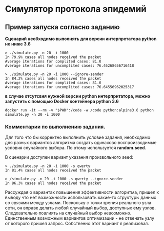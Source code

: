 # Симулятор протокола эпидемий

## Пример запуска согласно заданию

**Сценарий необходимо выполнять для версии интерпретатора python не ниже 3.6**
```
> ./simulate.py -n 20 -i 1000
In 79.9% cases all nodes received the packet
Average iterations for complited cases: 81.0
Average iterations for uncomplited cases: 76.46268656716418

> ./simulate.py -n 20 -i 1000 --ignore-sender
In 84.2% cases all nodes received the packet
Average iterations for complited cases: 81.0
Average iterations for uncomplited cases: 76.64556962025317
```
**в случае отсутсвия нужной версии python интерпритатора, можно запустить с помощью
Docker контейнера python 3.6**
```
docker run -it --rm -v "$PWD":/code -w /code python:alpine3.6 python simulate.py -n 20 -i 1000
```


### Комментарии по выполнению задания.

Для того что бы корректно выполнить условие задания, необходимо для разных вариантов алгоритма
создать одинаково воспроизводимые условия случайного выбора.
По этому используется **random.seed**.

В сценарии доступен вариант указания произвольного seed:

```
> ./simulate.py -n 20 -i 1000 -s qwerty
In 81.4% cases all nodes received the packet

> /simulate.py -n 20 -i 1000 -s qwerty --ignore-sender
In 86.3% cases all nodes received the packet
```

Рассуждая о вариантах повышения эффективности алгоритма, пришел к выводу что нет возможности использовать какие-то структуры данных со связями между узлами. Поскольку с точки зрения реального узла сети, он вправе делать любой случайный выбор, доступных ему узлов. Следовательно повлиять на случайный выбор невозможно. Единственным возможным вариантов оптимизации - не отвечать узлу от которого пришел запрос. Собственно этот вариант я реализовал.
